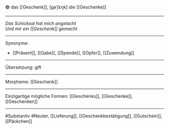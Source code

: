 🟢 das [[Geschenk]], [gəˈʃɛŋk]
die [[Geschenke]]


---
*Das Schicksal hat mich angelacht*  
*Und mir ein [[Geschenk]] gemacht*  

---
Synonyme:
- [[Präsent]], [[Gabe]], [[Spende]], [[Opfer]], [[Zuwendung]]

---
Übersetzung: gift

---
Morpheme:
[[Geschenk]]

---
Einzigartige mögliche Formen: [[Geschenks]], [[Geschenke]], [[Geschenken]]

---
#Substantiv #Neuter, [[Lieferung]], [[Geschenkbestätigung]], [[Gutschein]], [[Päckchen]]